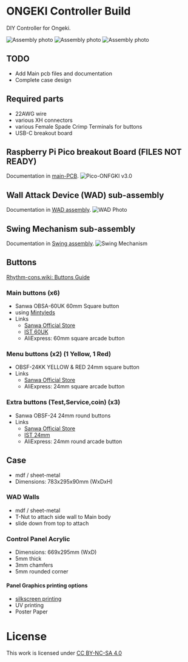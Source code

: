 # ONGEKI Controller Build

DIY Controller for Ongeki.

![Assembly photo](Images/Ongeki-con-assy.png)
![Assembly photo](Images/Photo1.jpg)
![Assembly photo](Images/Photo2.jpg)

## TODO

- Add Main pcb files and documentation
- Complete case design

## Required parts

- 22AWG wire
- various XH connectors
- various Female Spade Crimp Terminals for buttons
- USB-C breakout board

## Raspberry Pi Pico breakout Board (FILES NOT READY)

Documentation in [main-PCB](main-PCB/README.md).
![Pico-ONFGKI v3.0](main-PCB/Images/Pico-ONGEKI.png)

## Wall Attack Device (WAD) sub-assembly

Documentation in [WAD assembly](WAD%20assembly/README.md).
![WAD Photo](WAD%20assembly/Images/WAD-Assy.png)

## Swing Mechanism sub-assembly

Documentation in [Swing assembly](Swing%20assembly/README.md).
![Swing Mechanism](Swing%20assembly/Images/Swing-assy.png)

## Buttons

[Rhythm-cons.wiki: Buttons Guide](https://rhythm-cons.wiki/w/Buttons)

### Main buttons (x6)

- Sanwa OBSA-60UK 60mm Square button
- using [Mintyleds](https://shop.mon.im/product/mintyleds)
- Links
  - [Sanwa Official Store](https://www.rakuten.co.jp/sanwadenshi/)
  - [IST 60UK](https://www.us.istmall.co.kr/Product/Detail/view/pid/67/cid/)
  - AliExpress: 60mm square arcade button

### Menu buttons (x2) (1 Yellow, 1 Red)

- OBSF-24KK YELLOW & RED 24mm square button
- Links
  - [Sanwa Official Store](https://www.rakuten.co.jp/sanwadenshi/)
  - AliExpress: 24mm square arcade button

### Extra buttons (Test,Service,coin) (x3)

- Sanwa OBSF-24 24mm round buttons
- Links
  - [Sanwa Official Store](https://www.rakuten.co.jp/sanwadenshi/)
  - [IST 24mm](https://www.us.istmall.co.kr/Product/Detail/view/pid/25/cid/)
  - AliExpress: 24mm round arcade button

## Case

- mdf / sheet-metal
- Dimensions: 783x295x90mm (WxDxH)

### WAD Walls

- mdf / sheet-metal
- T-Nut to attach side wall to Main body
- slide down from top to attach

### Control Panel Acrylic

- Dimensions: 669x295mm (WxD)
- 5mm thick
- 3mm chamfers
- 5mm rounded corner

#### Panel Graphics printing options

- [silkscreen printing](https://www.acrylic.com.sg/silkscreen-printing/)
- UV printing
- Poster Paper

# License

This work is licensed under [CC BY-NC-SA 4.0](http://creativecommons.org/licenses/by-nc-sa/4.0/?ref=chooser-v1)
